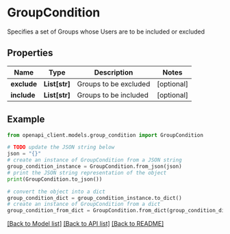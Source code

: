 # GroupCondition

Specifies a set of Groups whose Users are to be included or excluded

## Properties

Name | Type | Description | Notes
------------ | ------------- | ------------- | -------------
**exclude** | **List[str]** | Groups to be excluded | [optional] 
**include** | **List[str]** | Groups to be included | [optional] 

## Example

```python
from openapi_client.models.group_condition import GroupCondition

# TODO update the JSON string below
json = "{}"
# create an instance of GroupCondition from a JSON string
group_condition_instance = GroupCondition.from_json(json)
# print the JSON string representation of the object
print(GroupCondition.to_json())

# convert the object into a dict
group_condition_dict = group_condition_instance.to_dict()
# create an instance of GroupCondition from a dict
group_condition_from_dict = GroupCondition.from_dict(group_condition_dict)
```
[[Back to Model list]](../README.md#documentation-for-models) [[Back to API list]](../README.md#documentation-for-api-endpoints) [[Back to README]](../README.md)


